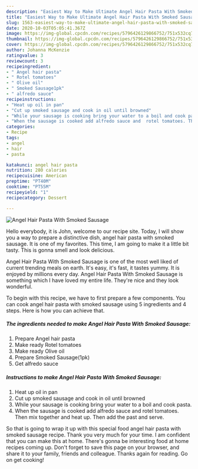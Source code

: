 ```yaml
---
description: "Easiest Way to Make Ultimate Angel Hair Pasta With Smoked Sausage"
title: "Easiest Way to Make Ultimate Angel Hair Pasta With Smoked Sausage"
slug: 1563-easiest-way-to-make-ultimate-angel-hair-pasta-with-smoked-sausage
date: 2020-10-03T05:05:41.367Z
image: https://img-global.cpcdn.com/recipes/5796426129866752/751x532cq70/angel-hair-pasta-with-smoked-sausage-recipe-main-photo.jpg
thumbnail: https://img-global.cpcdn.com/recipes/5796426129866752/751x532cq70/angel-hair-pasta-with-smoked-sausage-recipe-main-photo.jpg
cover: https://img-global.cpcdn.com/recipes/5796426129866752/751x532cq70/angel-hair-pasta-with-smoked-sausage-recipe-main-photo.jpg
author: Johanna McKenzie
ratingvalue: 3
reviewcount: 3
recipeingredient:
- " Angel hair pasta"
- " Rotel tomatoes"
- " Olive oil"
- " Smoked Sausage1pk"
- " alfredo sauce"
recipeinstructions:
- "Heat up oil in pan"
- "Cut up smoked sausage and cook in oil until browned"
- "While your sausage is cooking bring your water to a boil and cook pasta."
- "When the sausage is cooked add alfredo sauce and  rotel tomatoes. Then mix together and heat up. Then add the past and serve."
categories:
- Recipe
tags:
- angel
- hair
- pasta

katakunci: angel hair pasta 
nutrition: 280 calories
recipecuisine: American
preptime: "PT40M"
cooktime: "PT55M"
recipeyield: "1"
recipecategory: Dessert

---
```



![Angel Hair Pasta With Smoked Sausage](https://img-global.cpcdn.com/recipes/5796426129866752/751x532cq70/angel-hair-pasta-with-smoked-sausage-recipe-main-photo.jpg)

Hello everybody, it is John, welcome to our recipe site. Today, I will show you a way to prepare a distinctive dish, angel hair pasta with smoked sausage. It is one of my favorites. This time, I am going to make it a little bit tasty. This is gonna smell and look delicious.

Angel Hair Pasta With Smoked Sausage is one of the most well liked of current trending meals on earth. It's easy, it's fast, it tastes yummy. It is enjoyed by millions every day. Angel Hair Pasta With Smoked Sausage is something which I have loved my entire life. They're nice and they look wonderful.




To begin with this recipe, we have to first prepare a few components. You can cook angel hair pasta with smoked sausage using 5 ingredients and 4 steps. Here is how you can achieve that.

<!--inarticleads1-->

##### The ingredients needed to make Angel Hair Pasta With Smoked Sausage:

1. Prepare  Angel hair pasta
1. Make ready  Rotel tomatoes
1. Make ready  Olive oil
1. Prepare  Smoked Sausage(1pk)
1. Get  alfredo sauce




<!--inarticleads2-->

##### Instructions to make Angel Hair Pasta With Smoked Sausage:

1. Heat up oil in pan
1. Cut up smoked sausage and cook in oil until browned
1. While your sausage is cooking bring your water to a boil and cook pasta.
1. When the sausage is cooked add alfredo sauce and  rotel tomatoes. Then mix together and heat up. Then add the past and serve.




So that is going to wrap it up with this special food angel hair pasta with smoked sausage recipe. Thank you very much for your time. I am confident that you can make this at home. There's gonna be interesting food at home recipes coming up. Don't forget to save this page on your browser, and share it to your family, friends and colleague. Thanks again for reading. Go on get cooking!

